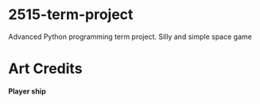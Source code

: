 # 2515-term-project
Advanced Python programming term project. Silly and simple space game


# Art Credits
#### Player ship
